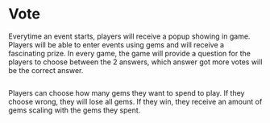 # Vote

Everytime an event starts, players will receive a popup showing in game. Players will be able to enter events using gems and will receive a fascinating prize. In every game, the game will provide a question for the players to choose between the 2 answers, which answer got more votes will be the correct answer.

<figure><img src="https://lh7-rt.googleusercontent.com/docsz/AD_4nXfK2boNb1-5V3340JTVtYEe0fq_XI3gANBKH-aNkxDZdxzfRtzs_DcYMdPwTiHTr4pX11CpB4g_KoizovmnCYTcYVC-LDOGZ7ln0ILDRh96ywIADRZVAlWzONLeDE0uELijkZ9M?key=rX80Bxrq05xJeZ60gjPi91-Z" alt=""><figcaption></figcaption></figure>

Players can choose how many gems they want to spend to play. If they choose wrong, they will lose all gems. If they win, they receive an amount of gems scaling with the gems they spent.

<figure><img src="https://lh7-rt.googleusercontent.com/docsz/AD_4nXfrot5afh_Tn3L_b1hKtL458-JwhY4UqquqlN9jaAzPZcGuHya11l3I-MmLqAY9oVsXu8IVSRn7aCIoNXQ_R8gdGc-RnptPD8K_5uKBow_c-8CVZvyNrDmCghSrnUik7YkCznkC5g?key=rX80Bxrq05xJeZ60gjPi91-Z" alt=""><figcaption></figcaption></figure>
